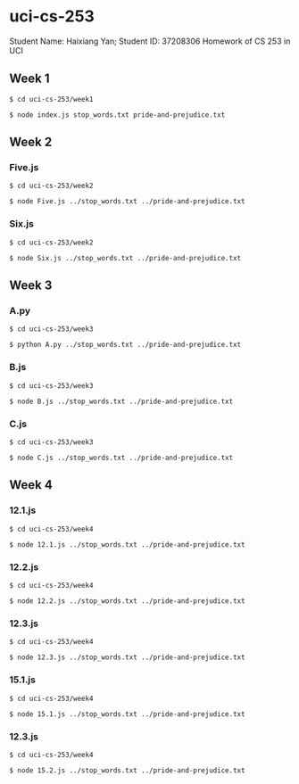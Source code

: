 # uci-cs-253

Student Name: Haixiang Yan;
Student ID: 37208306
Homework of CS 253 in UCI

## Week 1

```
$ cd uci-cs-253/week1

$ node index.js stop_words.txt pride-and-prejudice.txt
```

## Week 2

### Five.js

```
$ cd uci-cs-253/week2

$ node Five.js ../stop_words.txt ../pride-and-prejudice.txt
```

### Six.js

```
$ cd uci-cs-253/week2

$ node Six.js ../stop_words.txt ../pride-and-prejudice.txt
```

## Week 3

### A.py

```
$ cd uci-cs-253/week3

$ python A.py ../stop_words.txt ../pride-and-prejudice.txt
```

### B.js

```
$ cd uci-cs-253/week3

$ node B.js ../stop_words.txt ../pride-and-prejudice.txt
```

### C.js

```
$ cd uci-cs-253/week3

$ node C.js ../stop_words.txt ../pride-and-prejudice.txt
```

## Week 4

### 12.1.js

```
$ cd uci-cs-253/week4

$ node 12.1.js ../stop_words.txt ../pride-and-prejudice.txt
```

### 12.2.js

```
$ cd uci-cs-253/week4

$ node 12.2.js ../stop_words.txt ../pride-and-prejudice.txt
```

### 12.3.js

```
$ cd uci-cs-253/week4

$ node 12.3.js ../stop_words.txt ../pride-and-prejudice.txt
```

### 15.1.js

```
$ cd uci-cs-253/week4

$ node 15.1.js ../stop_words.txt ../pride-and-prejudice.txt
```

### 12.3.js

```
$ cd uci-cs-253/week4

$ node 15.2.js ../stop_words.txt ../pride-and-prejudice.txt
```

